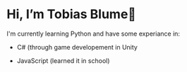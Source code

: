 # Hi, I’m Tobias Blume👋

I'm currently learning Python and have some experiance in:

- C# (through game developement in Unity

- JavaScript (learned it in school)

<!---
TobiasBlm/TobiasBlm is a ✨ special ✨ repository because its `README.md` (this file) appears on your GitHub profile.
You can click the Preview link to take a look at your changes.
--->
